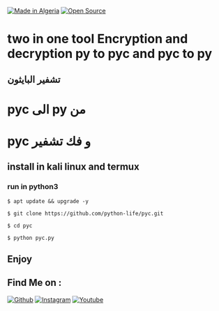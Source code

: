 <a href="#"><img title="Made in Algeria" src="https://img.shields.io/badge/MADE%20IN-Algérie-green?colorA=%23ff0000&colorB=%23017e40&style=for-the-badge"></a>
  <a href="#"><img title="Open Source" src="https://img.shields.io/badge/Open%20Source-%E2%9D%A4-green?style=for-the-badge"></a>
# two in one tool Encryption and decryption py to pyc and pyc to py

## تشفير البايثون 
#   pyc الى py من 

#  pyc و فك تشفير

## install in kali linux and termux
### run in python3
``
$ apt update && upgrade -y
``

``
$ git clone https://github.com/python-life/pyc.git
``

``
$ cd pyc
``

``
$ python pyc.py
``


## Enjoy 

## Find Me on :

[![Github](https://img.shields.io/badge/github-python--life-green?style=for-the-badge&logo=github)](https://github.com/python-life)
[![Instagram](https://img.shields.io/badge/instagram-python.life-orange?style=for-the-badge&logo=instagram)](https://www.instagram.com/python.life)
[![Youtube](https://img.shields.io/badge/YouTube-python%20life-red?style=for-the-badge&logo=youtube)](https://www.youtube.com/pythonlife)
